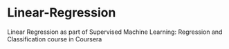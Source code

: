 # Linear-Regression
Linear Regression as part of  Supervised Machine Learning: Regression and Classification course in Coursera
